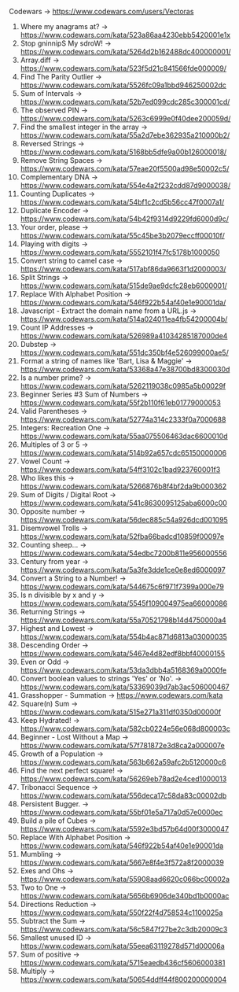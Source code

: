 Codewars -> https://www.codewars.com/users/Vectoras

1. Where my anagrams at? -> https://www.codewars.com/kata/523a86aa4230ebb5420001e1x
2. Stop gninnipS My sdroW! -> https://www.codewars.com/kata/5264d2b162488dc400000001/
3. Array.diff -> https://www.codewars.com/kata/523f5d21c841566fde000009/
4. Find The Parity Outlier -> https://www.codewars.com/kata/5526fc09a1bbd946250002dc
5. Sum of Intervals -> https://www.codewars.com/kata/52b7ed099cdc285c300001cd/
6. The observed PIN -> https://www.codewars.com/kata/5263c6999e0f40dee200059d/
7. Find the smallest integer in the array -> https://www.codewars.com/kata/55a2d7ebe362935a210000b2/
8. Reversed Strings -> https://www.codewars.com/kata/5168bb5dfe9a00b126000018/
9. Remove String Spaces -> https://www.codewars.com/kata/57eae20f5500ad98e50002c5/
10. Complementary DNA -> https://www.codewars.com/kata/554e4a2f232cdd87d9000038/
11. Counting Duplicates -> https://www.codewars.com/kata/54bf1c2cd5b56cc47f0007a1/
12. Duplicate Encoder -> https://www.codewars.com/kata/54b42f9314d9229fd6000d9c/
13. Your order, please -> https://www.codewars.com/kata/55c45be3b2079eccff00010f/
14. Playing with digits -> https://www.codewars.com/kata/5552101f47fc5178b1000050
15. Convert string to camel case -> https://www.codewars.com/kata/517abf86da9663f1d2000003/
16. Split Strings -> https://www.codewars.com/kata/515de9ae9dcfc28eb6000001/
17. Replace With Alphabet Position -> https://www.codewars.com/kata/546f922b54af40e1e90001da/
18. Javascript - Extract the domain name from a URL.js ->
    https://www.codewars.com/kata/514a024011ea4fb54200004b/
19. Count IP Addresses -> https://www.codewars.com/kata/526989a41034285187000de4
20. Dubstep -> https://www.codewars.com/kata/551dc350bf4e526099000ae5/
21. Format a string of names like 'Bart, Lisa & Maggie' ->
    https://www.codewars.com/kata/53368a47e38700bd8300030d
22. Is a number prime? -> https://www.codewars.com/kata/5262119038c0985a5b00029f
23. Beginner Series #3 Sum of Numbers -> https://www.codewars.com/kata/55f2b110f61eb01779000053
24. Valid Parentheses -> https://www.codewars.com/kata/52774a314c2333f0a7000688
25. Integers: Recreation One -> https://www.codewars.com/kata/55aa075506463dac6600010d
26. Multiples of 3 or 5 -> https://www.codewars.com/kata/514b92a657cdc65150000006
27. Vowel Count -> https://www.codewars.com/kata/54ff3102c1bad923760001f3
28. Who likes this -> https://www.codewars.com/kata/5266876b8f4bf2da9b000362
29. Sum of Digits / Digital Root -> https://www.codewars.com/kata/541c8630095125aba6000c00
30. Opposite number -> https://www.codewars.com/kata/56dec885c54a926dcd001095
31. Disemvowel Trolls -> https://www.codewars.com/kata/52fba66badcd10859f00097e
32. Counting sheep... -> https://www.codewars.com/kata/54edbc7200b811e956000556
33. Century from year -> https://www.codewars.com/kata/5a3fe3dde1ce0e8ed6000097
34. Convert a String to a Number! -> https://www.codewars.com/kata/544675c6f971f7399a000e79
35. Is n divisible by x and y -> https://www.codewars.com/kata/5545f109004975ea66000086
36. Returning Strings -> https://www.codewars.com/kata/55a70521798b14d4750000a4
37. Highest and Lowest -> https://www.codewars.com/kata/554b4ac871d6813a03000035
38. Descending Order -> https://www.codewars.com/kata/5467e4d82edf8bbf40000155
39. Even or Odd -> https://www.codewars.com/kata/53da3dbb4a5168369a0000fe
40. Convert boolean values to strings 'Yes' or 'No'. ->
    https://www.codewars.com/kata/53369039d7ab3ac506000467
41. Grasshopper - Summation -> https://www.codewars.com/kata
42. Square(n) Sum -> https://www.codewars.com/kata/515e271a311df0350d00000f
43. Keep Hydrated! -> https://www.codewars.com/kata/582cb0224e56e068d800003c
44. Beginner - Lost Without a Map -> https://www.codewars.com/kata/57f781872e3d8ca2a000007e
45. Growth of a Population -> https://www.codewars.com/kata/563b662a59afc2b5120000c6
46. Find the next perfect square! -> https://www.codewars.com/kata/56269eb78ad2e4ced1000013
47. Tribonacci Sequence -> https://www.codewars.com/kata/556deca17c58da83c00002db
48. Persistent Bugger. -> https://www.codewars.com/kata/55bf01e5a717a0d57e0000ec
49. Build a pile of Cubes -> https://www.codewars.com/kata/5592e3bd57b64d00f3000047
50. Replace With Alphabet Position -> https://www.codewars.com/kata/546f922b54af40e1e90001da
51. Mumbling -> https://www.codewars.com/kata/5667e8f4e3f572a8f2000039
52. Exes and Ohs -> https://www.codewars.com/kata/55908aad6620c066bc00002a
53. Two to One -> https://www.codewars.com/kata/5656b6906de340bd1b0000ac
54. Directions Reduction -> https://www.codewars.com/kata/550f22f4d758534c1100025a
55. Subtract the Sum -> https://www.codewars.com/kata/56c5847f27be2c3db20009c3
56. Smallest unused ID -> https://www.codewars.com/kata/55eea63119278d571d00006a
57. Sum of positive -> https://www.codewars.com/kata/5715eaedb436cf5606000381
58. Multiply -> https://www.codewars.com/kata/50654ddff44f800200000004
